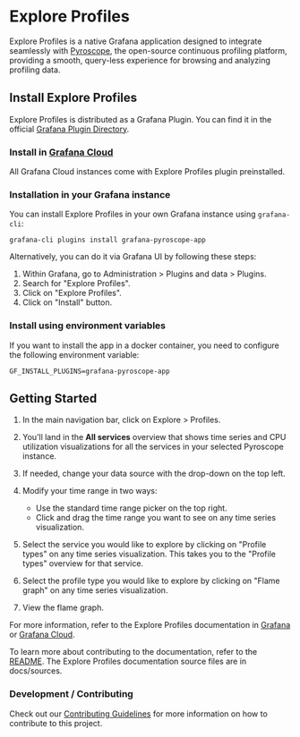 # Explore Profiles

Explore Profiles is a native Grafana application designed to integrate seamlessly with [Pyroscope](https://github.com/grafana/pyroscope), the open-source continuous profiling platform, providing a smooth, query-less experience for browsing and analyzing profiling data.

## Install Explore Profiles

Explore Profiles is distributed as a Grafana Plugin. You can find it in the official [Grafana Plugin Directory](https://grafana.com/grafana/plugins/grafana-pyroscope-app/).

### Install in [Grafana Cloud](https://grafana.com/products/cloud/)

All Grafana Cloud instances come with Explore Profiles plugin preinstalled.

### Installation in your Grafana instance

You can install Explore Profiles in your own Grafana instance using `grafana-cli`:

```shell
grafana-cli plugins install grafana-pyroscope-app
```

Alternatively, you can do it via Grafana UI by following these steps:

1. Within Grafana, go to Administration > Plugins and data > Plugins.
2. Search for "Explore Profiles".
3. Click on "Explore Profiles".
4. Click on "Install" button.

### Install using environment variables

If you want to install the app in a docker container, you need to configure the following environment variable:

```shell
GF_INSTALL_PLUGINS=grafana-pyroscope-app
```

## Getting Started

1. In the main navigation bar, click on Explore > Profiles.
2. You’ll land in the **All services** overview that shows time series and CPU utilization visualizations for all the services in your selected Pyroscope instance.
3. If needed, change your data source with the drop-down on the top left.
4. Modify your time range in two ways:

   - Use the standard time range picker on the top right.
   - Click and drag the time range you want to see on any time series visualization.

5. Select the service you would like to explore by clicking on "Profile types" on any time series visualization. This takes you to the "Profile types" overview for that service.
6. Select the profile type you would like to explore by clicking on "Flame graph" on any time series visualization.
7. View the flame graph.

For more information, refer to the Explore Profiles documentation in [Grafana](https://grafana.com/docs/grafana/latest/explore/simplified-exploration/profiles/) or [Grafana Cloud](https://grafana.com/docs/grafana-cloud/visualizations/simplified-exploration/profiles/).

To learn more about contributing to the documentation, refer to the [README](https://github.com/grafana/explore-profiles/blob/main/docs/README.md).
The Explore Profiles documentation source files are in docs/sources.

### Development / Contributing

Check out our [Contributing Guidelines](./docs/CONTRIBUTING.md) for more information on how to contribute to this project.
